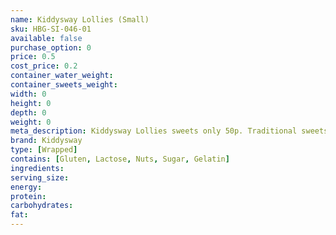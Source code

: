 ```yaml
---
name: Kiddysway Lollies (Small)
sku: HBG-SI-046-01
available: false
purchase_option: 0
price: 0.5
cost_price: 0.2
container_water_weight: 
container_sweets_weight: 
width: 0
height: 0
depth: 0
weight: 0
meta_description: Kiddysway Lollies sweets only 50p. Traditional sweets and more at Humbugs Confectionery Store. Specialists in satisfying your sweet tooth!
brand: Kiddysway
type: [Wrapped]
contains: [Gluten, Lactose, Nuts, Sugar, Gelatin]
ingredients: 
serving_size: 
energy: 
protein: 
carbohydrates: 
fat: 
---
```

